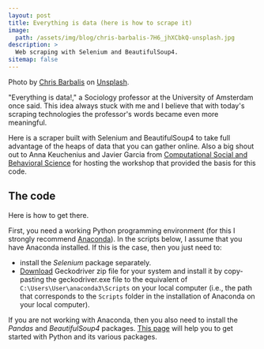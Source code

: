 ```yaml
---
layout: post
title: Everything is data (here is how to scrape it)
image:
  path: /assets/img/blog/chris-barbalis-7H6_jhXCbkQ-unsplash.jpg
description: >
  Web scraping with Selenium and BeautifulSoup4.
sitemap: false
---
```


Photo by [Chris Barbalis](https://unsplash.com/@cbarbalis) on [Unsplash](https://unsplash.com/).

"Everything is data!," a Sociology professor at the University of Amsterdam once said. This idea always stuck with me and I believe that with today's scraping technologies the professor's words became even more meaningful.

Here is a scraper built with Selenium and BeautifulSoup4 to take full advantage of the heaps of data that you can gather online. Also a big shout out to Anna Keuchenius and Javier Garcia from [Computational Social and Behavioral Science](https://csbs.club/) for hosting the workshop that provided the basis for this code.

## The code

Here is how to get there.

First, you need a working Python programming environment (for this I strongly recommend [Anaconda](https://www.anaconda.com/)). In the scripts below, I assume that you have Anaconda installed. If this is the case, then you just need to:
* install the _Selenium_ package separately.
* [Download](https://github.com/mozilla/geckodriver/releases) Geckodriver zip file for your system and install it by copy-pasting the geckodriver.exe file to the equivalent of ```C:\Users\User\anaconda3\Scripts``` on your local computer (i.e., the path that corresponds to the ```Scripts``` folder in the installation of Anaconda on your local computer).

If you are not working with Anaconda, then you also need to install the _Pandas_ and _BeautifulSoup4_ packages. [This page](https://renswilderom.github.io/blog/python/2021-11-22-How-to-get-started-with-Python/) will help you to get started with Python and its various packages.   
